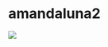 # amandaluna2
![](https://encrypted-tbn0.gstatic.com/images?q=tbn:ANd9GcSXqLQfkzC7Nkg3JW00EamjvzFz95rg63UV5g&usqp=CAU)

